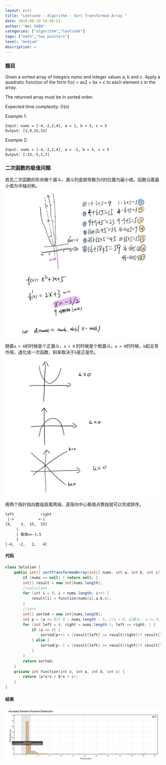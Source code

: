 ```yaml
---
layout: post
title: "Leetcode - Algorithm - Sort Transformed Array "
date: 2018-08-19 14:46:51
author: "Wei SHEN"
categories: ["algorithm","leetcode"]
tags: ["math","two pointers"]
level: "medium"
description: >
---
```


### 题目
Given a sorted array of integers nums and integer values a, b and c. Apply a quadratic function of the form f(x) = ax2 + bx + c to each element x in the array.

The returned array must be in sorted order.

Expected time complexity: O(n)

Example 1:
```
Input: nums = [-4,-2,2,4], a = 1, b = 3, c = 5
Output: [3,9,15,33]
```

Example 2:
```
Input: nums = [-4,-2,2,4], a = -1, b = 3, c = 5
Output: [-23,-5,1,7]
```

### 二次函数的极值问题
首先二次函数的形状像个漏斗，漏斗的底部导数为0的位置为最小值。函数沿着最小值为中轴对称。
![sort-transformed-array-a](/images/leetcode/sort-transformed-array-a.png)

随着`a > 0`的时候是个正漏斗，`a < 0` 的时候是个倒漏斗。`a = 0`的时候，`b`起主导作用，退化成一次函数，斜率取决于`b`是正是负。
![sort-transformed-array-b](/images/leetcode/sort-transformed-array-b.png)

用两个指针指向数组首尾两端，逐渐向中心极值点靠拢就可以完成排序。
```
left            right
 |->           <-|
[9,    3,  15,  33]
     |
     | 极值x=-1.5
     |
[-4,  -2,   2,   4]
```

#### 代码
```java
class Solution {
    public int[] sortTransformedArray(int[] nums, int a, int b, int c) {
        if (nums == null) { return null; }
        int[] result = new int[nums.length];
        //calculate
        for (int i = 0; i < nums.length; i++) {
            result[i] = function(nums[i],a,b,c);
        }
        //sort
        int[] sorted = new int[nums.length];
        int p = (a <= 0)? 0 : nums.length - 1; //a > 0，正漏斗。 a <= 0，倒漏斗。
        for (int left = 0, right = nums.length-1; left <= right; ) {
            if (a <= 0) {
                sorted[p++] = (result[left] <= result[right])? result[left++] : result[right--];
            } else {
                sorted[p--] = (result[left] >= result[right])? result[left++] : result[right--];
            }
        }
        return sorted;
    }
    private int function(int x, int a, int b, int c) {
        return (a*x*x + b*x + c);
    }
}
```

#### 结果
![sort-transformed-array-1](/images/leetcode/sort-transformed-array-1.png)
